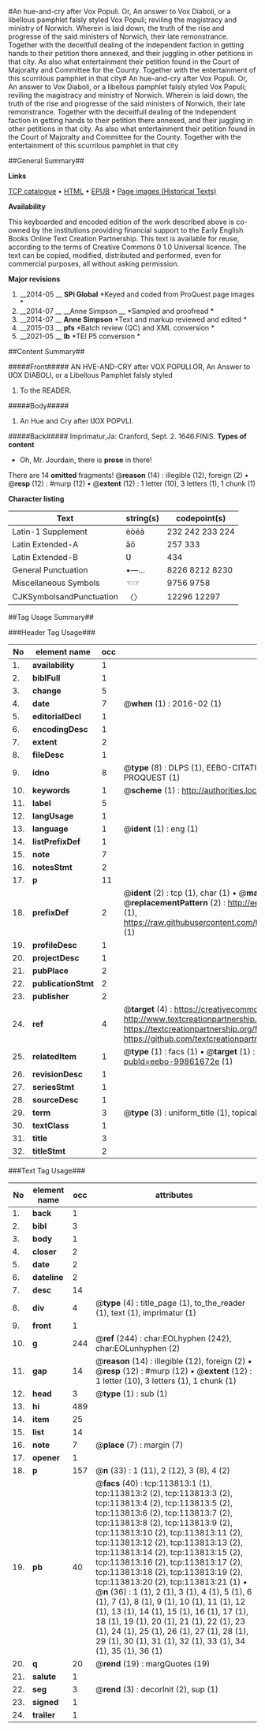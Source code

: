 #An hue-and-cry after Vox Populi. Or, An answer to Vox Diaboli, or a libellous pamphlet falsly styled Vox Populi; reviling the magistracy and ministry of Norwich. Wherein is laid down, the truth of the rise and progresse of the said ministers of Norwich, their late remonstrance. Together with the deceitfull dealing of the Independent faction in getting hands to their petition there annexed, and their juggling in other petitions in that city. As also what entertainment their petition found in the Court of Majoralty and Committee for the County. Together with the entertainment of this scurrilous pamphlet in that city#
An hue-and-cry after Vox Populi. Or, An answer to Vox Diaboli, or a libellous pamphlet falsly styled Vox Populi; reviling the magistracy and ministry of Norwich. Wherein is laid down, the truth of the rise and progresse of the said ministers of Norwich, their late remonstrance. Together with the deceitfull dealing of the Independent faction in getting hands to their petition there annexed, and their juggling in other petitions in that city. As also what entertainment their petition found in the Court of Majoralty and Committee for the County. Together with the entertainment of this scurrilous pamphlet in that city

##General Summary##

**Links**

[TCP catalogue](http://www.ota.ox.ac.uk/tcp/)  • 
[HTML](http://tei.it.ox.ac.uk/tcp/Texts-HTML/free/A86/A86691.html)  • 
[EPUB](http://tei.it.ox.ac.uk/tcp/Texts-EPUB/free/A86/A86691.epub) • 
[Page images (Historical Texts)](https://historicaltexts.jisc.ac.uk/eebo-99861672e)

**Availability**

This keyboarded and encoded edition of the work described above is co-owned by the
    institutions providing financial support to the Early English Books Online Text Creation
    Partnership. This text is available for reuse, according to the terms of  Creative Commons 0 1.0 Universal
    licence. The text can be copied, modified, distributed and performed, even for commercial
    purposes, all without asking permission.

**Major revisions**

1. __2014-05 __ __SPi Global__ *Keyed and coded from ProQuest page images *
1. __2014-07 __ __Anne Simpson __ *Sampled and proofread *
1. __2014-07 __ __Anne Simpson__ *Text and markup reviewed and edited *
1. __2015-03 __ __pfs__ *Batch review (QC) and XML conversion *
1. __2021-05 __ __lb__ *TEI P5 conversion *

##Content Summary##

#####Front#####
AN HVE-AND-CRY after VOX POPƲLI.OR, An Answer to ƲOX DIABOLI, or a Libellous Pamphlet falsly styled 
1. To the READER.

#####Body#####

1. An Hue and Cry after ƲOX POPVLI.

#####Back#####
Imprimatur,Ja: Cranford, Sept. 2. 1646.FINIS.
**Types of content**

  * Oh, Mr. Jourdain, there is **prose** in there!

There are 14 **omitted** fragments! 
 @__reason__ (14) : illegible (12), foreign (2)  •  @__resp__ (12) : #murp (12)  •  @__extent__ (12) : 1 letter (10), 3 letters (1), 1 chunk (1)

**Character listing**


|Text|string(s)|codepoint(s)|
|---|---|---|
|Latin-1 Supplement|èòéà|232 242 233 224|
|Latin Extended-A|āō|257 333|
|Latin Extended-B|Ʋ|434|
|General Punctuation|•—…|8226 8212 8230|
|Miscellaneous Symbols|☜☞|9756 9758|
|CJKSymbolsandPunctuation|〈〉|12296 12297|

##Tag Usage Summary##

###Header Tag Usage###

|No|element name|occ|attributes|
|---|---|---|---|
|1.|__availability__|1||
|2.|__biblFull__|1||
|3.|__change__|5||
|4.|__date__|7| @__when__ (1) : 2016-02 (1)|
|5.|__editorialDecl__|1||
|6.|__encodingDesc__|1||
|7.|__extent__|2||
|8.|__fileDesc__|1||
|9.|__idno__|8| @__type__ (8) : DLPS (1), EEBO-CITATION (1), VID (1), EEBO-PROQUEST (1), STC (3), PROQUEST (1)|
|10.|__keywords__|1| @__scheme__ (1) : http://authorities.loc.gov/ (1)|
|11.|__label__|5||
|12.|__langUsage__|1||
|13.|__language__|1| @__ident__ (1) : eng (1)|
|14.|__listPrefixDef__|1||
|15.|__note__|7||
|16.|__notesStmt__|2||
|17.|__p__|11||
|18.|__prefixDef__|2| @__ident__ (2) : tcp (1), char (1)  •  @__matchPattern__ (2) : ([0-9\-]+):([0-9IVX]+) (1), (.+) (1)  •  @__replacementPattern__ (2) : http://eebo.chadwyck.com/downloadtiff?vid=$1&page=$2 (1), https://raw.githubusercontent.com/textcreationpartnership/Texts/master/tcpchars.xml#$1 (1)|
|19.|__profileDesc__|1||
|20.|__projectDesc__|1||
|21.|__pubPlace__|2||
|22.|__publicationStmt__|2||
|23.|__publisher__|2||
|24.|__ref__|4| @__target__ (4) : https://creativecommons.org/publicdomain/zero/1.0/ (1), http://www.textcreationpartnership.org/docs/. (1), https://textcreationpartnership.org/faq/#faq05 (1), https://github.com/textcreationpartnership (1)|
|25.|__relatedItem__|1| @__type__ (1) : facs (1)  •  @__target__ (1) : https://data.historicaltexts.jisc.ac.uk/view?pubId=eebo-99861672e (1)|
|26.|__revisionDesc__|1||
|27.|__seriesStmt__|1||
|28.|__sourceDesc__|1||
|29.|__term__|3| @__type__ (3) : uniform_title (1), topical_term (1), geographic_name (1)|
|30.|__textClass__|1||
|31.|__title__|3||
|32.|__titleStmt__|2||


###Text Tag Usage###

|No|element name|occ|attributes|
|---|---|---|---|
|1.|__back__|1||
|2.|__bibl__|3||
|3.|__body__|1||
|4.|__closer__|2||
|5.|__date__|2||
|6.|__dateline__|2||
|7.|__desc__|14||
|8.|__div__|4| @__type__ (4) : title_page (1), to_the_reader (1), text (1), imprimatur (1)|
|9.|__front__|1||
|10.|__g__|244| @__ref__ (244) : char:EOLhyphen (242), char:EOLunhyphen (2)|
|11.|__gap__|14| @__reason__ (14) : illegible (12), foreign (2)  •  @__resp__ (12) : #murp (12)  •  @__extent__ (12) : 1 letter (10), 3 letters (1), 1 chunk (1)|
|12.|__head__|3| @__type__ (1) : sub (1)|
|13.|__hi__|489||
|14.|__item__|25||
|15.|__list__|14||
|16.|__note__|7| @__place__ (7) : margin (7)|
|17.|__opener__|1||
|18.|__p__|157| @__n__ (33) : 1 (11), 2 (12), 3 (8), 4 (2)|
|19.|__pb__|40| @__facs__ (40) : tcp:113813:1 (1), tcp:113813:2 (2), tcp:113813:3 (2), tcp:113813:4 (2), tcp:113813:5 (2), tcp:113813:6 (2), tcp:113813:7 (2), tcp:113813:8 (2), tcp:113813:9 (2), tcp:113813:10 (2), tcp:113813:11 (2), tcp:113813:12 (2), tcp:113813:13 (2), tcp:113813:14 (2), tcp:113813:15 (2), tcp:113813:16 (2), tcp:113813:17 (2), tcp:113813:18 (2), tcp:113813:19 (2), tcp:113813:20 (2), tcp:113813:21 (1)  •  @__n__ (36) : 1 (1), 2 (1), 3 (1), 4 (1), 5 (1), 6 (1), 7 (1), 8 (1), 9 (1), 10 (1), 11 (1), 12 (1), 13 (1), 14 (1), 15 (1), 16 (1), 17 (1), 18 (1), 19 (1), 20 (1), 21 (1), 22 (1), 23 (1), 24 (1), 25 (1), 26 (1), 27 (1), 28 (1), 29 (1), 30 (1), 31 (1), 32 (1), 33 (1), 34 (1), 35 (1), 36 (1)|
|20.|__q__|20| @__rend__ (19) : margQuotes (19)|
|21.|__salute__|1||
|22.|__seg__|3| @__rend__ (3) : decorInit (2), sup (1)|
|23.|__signed__|1||
|24.|__trailer__|1||

